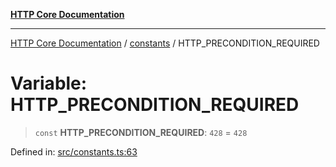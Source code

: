 [**HTTP Core Documentation**](../../README.md)

***

[HTTP Core Documentation](../../README.md) / [constants](../README.md) / HTTP\_PRECONDITION\_REQUIRED

# Variable: HTTP\_PRECONDITION\_REQUIRED

> `const` **HTTP\_PRECONDITION\_REQUIRED**: `428` = `428`

Defined in: [src/constants.ts:63](https://github.com/stonemjs/http-core/blob/0d24f1311c8ffc69c0f21ab48badb00539c57ea4/src/constants.ts#L63)
